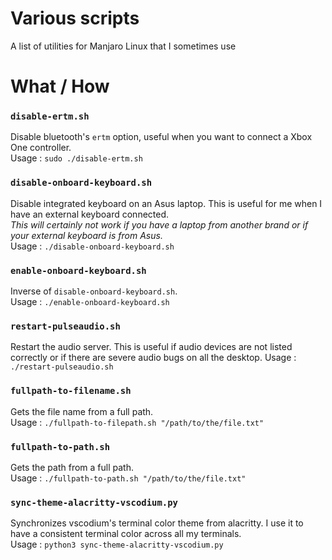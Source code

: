 # Various scripts
A list of utilities for Manjaro Linux that I sometimes use

# What / How

### `disable-ertm.sh` 
Disable bluetooth's `ertm` option, useful when you want to connect a Xbox One controller.  
Usage : `sudo ./disable-ertm.sh`

### `disable-onboard-keyboard.sh`
Disable integrated keyboard on an Asus laptop. This is useful for me when I have an external keyboard connected.   
*This will certainly not work if you have a laptop from another brand or if your external keyboard is from Asus.*  
Usage : `./disable-onboard-keyboard.sh`

### `enable-onboard-keyboard.sh`
Inverse of `disable-onboard-keyboard.sh`.  
Usage : `./enable-onboard-keyboard.sh`

### `restart-pulseaudio.sh`
Restart the audio server. This is useful if audio devices are not listed correctly or if there are severe audio bugs on all the desktop.
Usage : `./restart-pulseaudio.sh`

### `fullpath-to-filename.sh`
Gets the file name from a full path.  
Usage : `./fullpath-to-filepath.sh "/path/to/the/file.txt"`

### `fullpath-to-path.sh`
Gets the path from a full path.  
Usage : `./fullpath-to-path.sh "/path/to/the/file.txt"`

### `sync-theme-alacritty-vscodium.py`
Synchronizes vscodium's terminal color theme from alacritty.
I use it to have a consistent terminal color across all my terminals.   
Usage : `python3 sync-theme-alacritty-vscodium.py` 